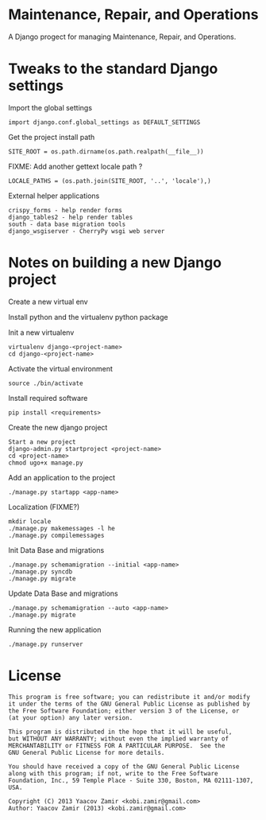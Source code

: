 Maintenance, Repair, and Operations
===================================

A Django progect for managing Maintenance, Repair, and Operations.

Tweaks to the standard Django settings
======================================

Import the global settings

    import django.conf.global_settings as DEFAULT_SETTINGS

Get the project install path

    SITE_ROOT = os.path.dirname(os.path.realpath(__file__))

FIXME: Add another gettext locale path ?

    LOCALE_PATHS = (os.path.join(SITE_ROOT, '..', 'locale'),)

External helper applications

    crispy_forms - help render forms
    django_tables2 - help render tables
    south - data base migration tools
    django_wsgiserver - CherryPy wsgi web server

Notes on building a new Django project
======================================

Create a new virtual env

Install python and the virtualenv python package

Init a new virtualenv 

    virtualenv django-<project-name>
    cd django-<project-name>

Activate the virtual environment

    source ./bin/activate

Install required software

    pip install <requirements>

Create the new django project

    Start a new project
    django-admin.py startproject <project-name>
    cd <project-name>
    chmod ugo+x manage.py

Add an application to the project

    ./manage.py startapp <app-name>

Localization (FIXME?)

    mkdir locale
    ./manage.py makemessages -l he
    ./manage.py compilemessages

Init Data Base and migrations

    ./manage.py schemamigration --initial <app-name>
    ./manage.py syncdb
    ./manage.py migrate

Update Data Base and migrations

    ./manage.py schemamigration --auto <app-name>
    ./manage.py migrate

Running the new application

    ./manage.py runserver

License
=======

    This program is free software; you can redistribute it and/or modify
    it under the terms of the GNU General Public License as published by
    the Free Software Foundation; either version 3 of the License, or
    (at your option) any later version.

    This program is distributed in the hope that it will be useful,
    but WITHOUT ANY WARRANTY; without even the implied warranty of
    MERCHANTABILITY or FITNESS FOR A PARTICULAR PURPOSE.  See the
    GNU General Public License for more details.

    You should have received a copy of the GNU General Public License
    along with this program; if not, write to the Free Software
    Foundation, Inc., 59 Temple Place - Suite 330, Boston, MA 02111-1307, USA.

    Copyright (C) 2013 Yaacov Zamir <kobi.zamir@gmail.com>
    Author: Yaacov Zamir (2013) <kobi.zamir@gmail.com>
